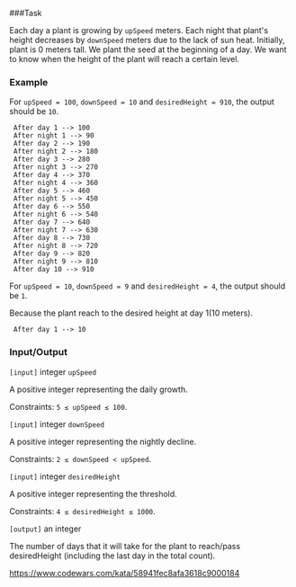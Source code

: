 ###Task

Each day a plant is growing by ```upSpeed``` meters. Each night that plant's height decreases by ```downSpeed``` meters due to the lack of sun heat. Initially, plant is 0 meters tall. We plant the seed at the beginning of a day. We want to know when the height of the plant will reach a certain level.

### Example

For ```upSpeed = 100```, ```downSpeed = 10``` and ```desiredHeight = 910```, the output should be ```10```.

```
 After day 1 --> 100
 After night 1 --> 90
 After day 2 --> 190
 After night 2 --> 180
 After day 3 --> 280
 After night 3 --> 270
 After day 4 --> 370
 After night 4 --> 360
 After day 5 --> 460
 After night 5 --> 450
 After day 6 --> 550
 After night 6 --> 540
 After day 7 --> 640
 After night 7 --> 630
 After day 8 --> 730
 After night 8 --> 720
 After day 9 --> 820
 After night 9 --> 810
 After day 10 --> 910
```

For ```upSpeed = 10```, ```downSpeed = 9``` and ```desiredHeight = 4```, the output should be ```1```.

Because the plant reach to the desired height at day 1(10 meters).

```
 After day 1 --> 10
```

### Input/Output

```[input]``` integer ```upSpeed```

A positive integer representing the daily growth.

Constraints: ```5 ≤ upSpeed ≤ 100```.

```[input]``` integer ```downSpeed```

A positive integer representing the nightly decline.

Constraints: ```2 ≤ downSpeed < upSpeed```.

```[input]``` integer ```desiredHeight```

A positive integer representing the threshold.

Constraints: ```4 ≤ desiredHeight ≤ 1000```.

```[output]``` an integer

The number of days that it will take for the plant to reach/pass desiredHeight (including the last day in the total count).

https://www.codewars.com/kata/58941fec8afa3618c9000184

